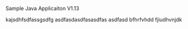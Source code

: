 
Sample Java Applicaiton V1.13

kajsdhfsdfassgsdfg
asdfasdasdfasasdfas
asdfasd
bfhrfvhdd
fjiudhvnjdk
